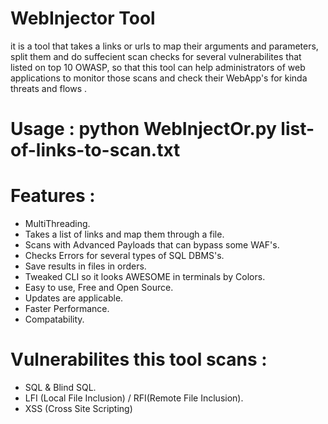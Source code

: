 # WebInjector Tool

it is a tool that takes a links or urls to map their arguments and parameters,
  split them and do suffecient scan checks for several vulnerabilites that listed on top 10 OWASP,
  so that this tool can help administrators of web applications to monitor those scans and check their WebApp's for kinda threats and flows .


# Usage : python WebInjectOr.py list-of-links-to-scan.txt

# Features : 
- MultiThreading.
- Takes a list of links and map them through a file.
- Scans with Advanced Payloads that can bypass some WAF's.
- Checks Errors for several types of SQL DBMS's.
- Save results in files in orders.
- Tweaked CLI so it looks AWESOME in terminals by Colors.
- Easy to use, Free and Open Source.
- Updates are applicable.
- Faster Performance.
- Compatability.

# Vulnerabilites this tool scans : 
- SQL & Blind SQL.
- LFI (Local File Inclusion) / RFI(Remote File Inclusion).
- XSS (Cross Site Scripting)
